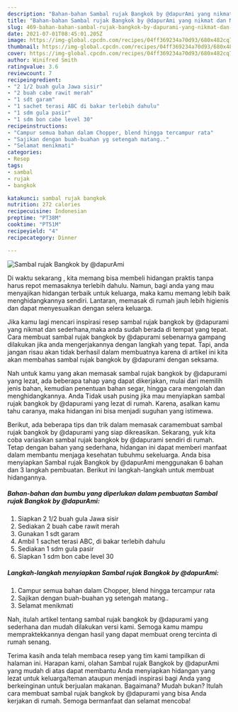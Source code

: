 ```yaml
---
description: "Bahan-bahan Sambal rujak Bangkok by @dapurAmi yang nikmat dan Mudah Dibuat"
title: "Bahan-bahan Sambal rujak Bangkok by @dapurAmi yang nikmat dan Mudah Dibuat"
slug: 469-bahan-bahan-sambal-rujak-bangkok-by-dapurami-yang-nikmat-dan-mudah-dibuat
date: 2021-07-01T08:45:01.205Z
image: https://img-global.cpcdn.com/recipes/04ff369234a70d93/680x482cq70/sambal-rujak-bangkok-by-dapurami-foto-resep-utama.jpg
thumbnail: https://img-global.cpcdn.com/recipes/04ff369234a70d93/680x482cq70/sambal-rujak-bangkok-by-dapurami-foto-resep-utama.jpg
cover: https://img-global.cpcdn.com/recipes/04ff369234a70d93/680x482cq70/sambal-rujak-bangkok-by-dapurami-foto-resep-utama.jpg
author: Winifred Smith
ratingvalue: 3.6
reviewcount: 7
recipeingredient:
- "2 1/2 buah gula Jawa sisir"
- "2 buah cabe rawit merah"
- "1 sdt garam"
- "1 sachet terasi ABC di bakar terlebih dahulu"
- "1 sdm gula pasir"
- "1 sdm bon cabe level 30"
recipeinstructions:
- "Campur semua bahan dalam Chopper, blend hingga tercampur rata"
- "Sajikan dengan buah-buahan yg setengah matang.."
- "Selamat menikmati"
categories:
- Resep
tags:
- sambal
- rujak
- bangkok

katakunci: sambal rujak bangkok 
nutrition: 272 calories
recipecuisine: Indonesian
preptime: "PT38M"
cooktime: "PT51M"
recipeyield: "4"
recipecategory: Dinner

---
```



![Sambal rujak Bangkok by @dapurAmi](https://img-global.cpcdn.com/recipes/04ff369234a70d93/680x482cq70/sambal-rujak-bangkok-by-dapurami-foto-resep-utama.jpg)

Di waktu  sekarang , kita memang bisa membeli hidangan praktis tanpa harus repot memasaknya terlebih dahulu. Namun, bagi anda yang mau menyajikan hidangan terbaik untuk keluarga, maka kamu memang lebih baik menghidangkannya sendiri. Lantaran, memasak di rumah jauh lebih higienis dan dapat menyesuaikan dengan selera keluarga.

Jika kamu lagi mencari inspirasi resep sambal rujak bangkok by @dapurami yang nikmat dan sederhana,maka anda sudah berada di tempat yang tepat. Cara membuat sambal rujak bangkok by @dapurami  sebenarnya gampang dilakukan jika anda mengerjakannya dengan langkah yang tepat. Tapi, anda jangan risau akan tidak berhasil dalam membuatnya 
karena di artikel ini kita akan membahas sambal rujak bangkok by @dapurami dengan seksama.  



Nah untuk kamu yang akan memasak sambal rujak bangkok by @dapurami yang lezat, ada beberapa tahap yang dapat dikerjakan, mulai dari memilih jenis bahan, kemudian penentuan bahan segar, hingga cara mengolah dan menghidangkannya. Anda Tidak usah pusing jika mau menyiapkan sambal rujak bangkok by @dapurami yang lezat di rumah. Karena, asalkan kamu  tahu caranya, maka hidangan ini bisa menjadi suguhan yang istimewa.

Berikut, ada beberapa tips dan trik dalam memasak caramembuat sambal rujak bangkok by @dapurami yang siap dikreasikan. Sekarang, yuk kita coba variasikan sambal rujak bangkok by @dapurami sendiri di rumah. Tetap dengan bahan yang sederhana, hidangan ini dapat memberi manfaat dalam membantu menjaga kesehatan tubuhmu sekeluarga. Anda bisa menyiapkan Sambal rujak Bangkok by @dapurAmi menggunakan 6 bahan dan 3 langkah pembuatan. Berikut ini langkah-langkah untuk membuat hidangannya.

<!--inarticleads1-->

##### Bahan-bahan dan bumbu yang diperlukan dalam pembuatan Sambal rujak Bangkok by @dapurAmi:

1. Siapkan 2 1/2 buah gula Jawa sisir
1. Sediakan 2 buah cabe rawit merah
1. Gunakan 1 sdt garam
1. Ambil 1 sachet terasi ABC, di bakar terlebih dahulu
1. Sediakan 1 sdm gula pasir
1. Siapkan 1 sdm bon cabe level 30




<!--inarticleads2-->

##### Langkah-langkah menyiapkan Sambal rujak Bangkok by @dapurAmi:

1. Campur semua bahan dalam Chopper, blend hingga tercampur rata
1. Sajikan dengan buah-buahan yg setengah matang..
1. Selamat menikmati




Nah, itulah artikel tentang  sambal rujak bangkok by @dapurami  yang sederhana dan mudah dilakukan versi kami. Semoga kamu mampu mempraktekkannya dengan hasil yang dapat membuat oreng tercinta di rumah senang. 

Terima kasih anda telah membaca resep yang tim kami tampilkan di halaman ini. Harapan kami, olahan  Sambal rujak Bangkok by @dapurAmi yang mudah di atas dapat membantu Anda menyiapkan hidangan yang lezat untuk keluarga/teman ataupun menjadi inspirasi bagi Anda yang berkeinginan untuk berjualan makanan. Bagaimana? Mudah bukan? Itulah cara membuat sambal rujak bangkok by @dapurami yang bisa Anda kerjakan di rumah. Semoga bermanfaat dan selamat mencoba!

